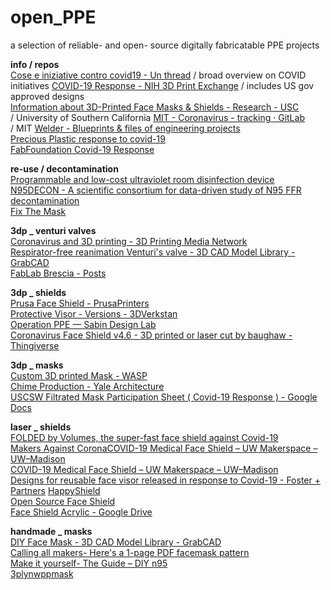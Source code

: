 # open_PPE
a selection of reliable- and open- source digitally fabricatable PPE projects <br />

**info / repos** <br />
[Cose e iniziative contro covid19 - Un thread](https://www.facebook.com/ntotao/posts/10219347080780793?comment_id=10219350910716539&notif_id=1586419704025860&notif_t=comment_mention) / broad overview on COVID initiatives
[COVID-19 Response - NIH 3D Print Exchange](https://3dprint.nih.gov/collections/covid-19-response) / includes US gov approved designs <br />
[Information about 3D-Printed Face Masks & Shields - Research - USC](https://research.usc.edu/information-about-3d-printed-face-masks/) <br /> / University of Southern California
[MIT - Coronavirus - tracking · GitLab](https://gitlab.cba.mit.edu/pub/coronavirus/tracking) <br /> / MIT
[Welder - Blueprints & files of engineering projects](https://www.welder.app/projects?tags=COVID-19&fbclid=IwAR1wv9bC9l_GMFSgs7lpEOt59cvVOX7u8lqTrQe5p-36wexmC1SulHwIAUA) <br />
[Precious Plastic response to covid-19](https://preciousplastic.com/covid-19?fbclid=IwAR2SOU_uiFKf8lNrXTrbdhXUrKZQ_d2GHyphEcVmzBWQYVrB4IxyJv-YxFs) <br />
[FabFoundation Covid-19 Response](https://fabfoundation.org/Covid19-Blast) <br />

**re-use / decontamination** <br />
[Programmable and low-cost ultraviolet room disinfection device](https://www.sciencedirect.com/science/article/pii/S2468067218300452) <br />
[N95DECON - A scientific consortium for data-driven study of N95 FFR decontamination](https://www.n95decon.org/) <br />
[Fix The Mask](https://www.fixthemask.com/?fbclid=IwAR1xJZYNWguqhehezmL46Wflp7XS5Vpoh9vSohpq_-J7iQMq_FAqU6vR8gM) <br />

**3dp _ venturi valves** <br />
[Coronavirus and 3D printing - 3D Printing Media Network](https://www.3dprintingmedia.network/covid-19-3d-printed-valve-for-reanimation-device/?fbclid=IwAR1hnZtengczNg8H-7Lrg5git9npneVLKyhdAb3fqu7Ho3oT_BBmUt5DtgY) <br />
[Respirator-free reanimation Venturi's valve - 3D CAD Model Library - GrabCAD](https://grabcad.com/library/respirator-free-reanimation-venturi-s-valve-1?fbclid=IwAR0JdBo2uUgi1c_L8gEFTTtm23iniV2nVnGcfo0KI48-I8XT0XIywrkKRW0) <br />
[FabLab Brescia - Posts](https://www.facebook.com/fablabbrescia/posts/2631266923776757) <br />

**3dp _ shields** <br />
[Prusa Face Shield - PrusaPrinters](https://www.prusaprinters.org/prints/25857-prusa-protective-face-shield-rc2?fbclid=IwAR2N0clR4VZY5pWaf1kwIRQFB6r9vUO72aHBt3jhm0SG27Vt7Rgy8WbvaOM) <br />
[Protective Visor - Versions - 3DVerkstan](https://3dverkstan.se/protective-visor/protective-visor-versions/?fbclid=IwAR1Whw8yU7o1MEBpZjRwY9s2vHVvJynIT9011B8rbjab7bt40pRMubLz5P4) <br />
[Operation PPE — Sabin Design Lab](https://www.sabinlab.com/operation-ppe?fbclid=IwAR2ktnJwgcjVHxSWo61Sy_FsQ20m8J3uRu5wurUCmJpwu4tBlB7-Ov-TG00) <br />
[Coronavirus Face Shield v4.6 - 3D printed or laser cut by baughaw - Thingiverse](https://www.thingiverse.com/thing:4241798?fbclid=IwAR1Whw8yU7o1MEBpZjRwY9s2vHVvJynIT9011B8rbjab7bt40pRMubLz5P4) <br />

**3dp _ masks** <br />
[Custom 3D printed Mask - WASP](https://www.3dwasp.com/en/3d-printed-mask-from-3d-scanning/) <br />
[Chime Production - Yale Architecture](https://www.architecture.yale.edu/news/chime-production?fbclid=IwAR0cnaXbEVsCK_9NXhAl322hppbV80x1_Y4OY0TDkMSHYsvHnPPooinwJ3c) <br />
[USCSW Filtrated Mask Participation Sheet ( Covid-19 Response ) - Google Docs](https://docs.google.com/document/d/1tvyMxYnkyuFIV4GF0stR4CHbT0cV2T4gk_gfjVRiLMg/edit?fbclid=IwAR1rhHNV2_zE-xr162cnWlDDucHCvnUER_OuU9qo_Kp7YkYVXYjmnqhF6ts) <br />

**laser _ shields** <br />
[FOLDED by Volumes, the super-fast face shield against Covid-19](https://medium.com/@wevolumes/folded-by-volumes-the-super-fast-face-shield-against-covid-19-51fcf69c10e) <br />
[Makers Against CoronaCOVID-19 Medical Face Shield – UW Makerspace – UW–Madison](https://makersagainstcorona.org/) <br />
[COVID-19 Medical Face Shield – UW Makerspace – UW–Madison](https://making.engr.wisc.edu/shield/?fbclid=IwAR3kVhmuXvrBzJIw47Wbmrje_044YpyQjH9NvZfQk-6VeBOXQtIwPOJdXVg) <br />
[Designs for reusable face visor released in response to Covid-19 - Foster + Partners](https://www.fosterandpartners.com/news/archive/2020/04/foster-partners-shares-the-prototype-design-for-a-reusable-face-visor/)
[HappyShield](https://happyshield.github.io/) <br />
[Open Source Face Shield](https://www.notion.so/Open-Source-Face-Shield-c7ebd84f2dbe4be5ab0974c85c49d9ff) <br />
[Face Shield Acrylic - Google Drive](https://drive.google.com/drive/folders/1RmbCbBoOyIvcxbLGkhum13ZqK6MtHdRz?fbclid=IwAR37BqOswDLMuekXjPRxNjhafUYMm8S4fGZFIQoIH-uUHDpMxXxwRePB9g4) <br />

**handmade _ masks** <br />
[DIY Face Mask - 3D CAD Model Library - GrabCAD](https://grabcad.com/library/diy-face-mask-1?fbclid=IwAR2v01_CevhvCn-WTCh4244j2XUbxjQ4LPIIqNNEYiJi65NIenOKyhPW9N4) <br />
[Calling all makers- Here's a 1-page PDF facemask pattern](https://freesewing.org/blog/facemask-frenzy/?fbclid=IwAR0d_0GfkBt2HAnO_wvaX7AeTna7lQQ6cYrPrlOeKp3ZFOJGu2O6IZq8H50) <br />
[Make it yourself- The Guide – DIY n95](http://diyn95.com/index.php/make-it-yourself-the-guide/?fbclid=IwAR1u9svt0a__rShWHLHnVRMW3rHttedRMf2YKnrVPfrqyi-TJOq1nzVThD4) <br />
[3plynwppmask](http://www.angelapeebles.ca/covid19/3plynwppmask.html?fbclid=IwAR3Dpemo2_HigRv5U3LbvpsRk-0d9LOdCV7cPnbv4_cgGDvqWjPpPJOWrNU) <br />
